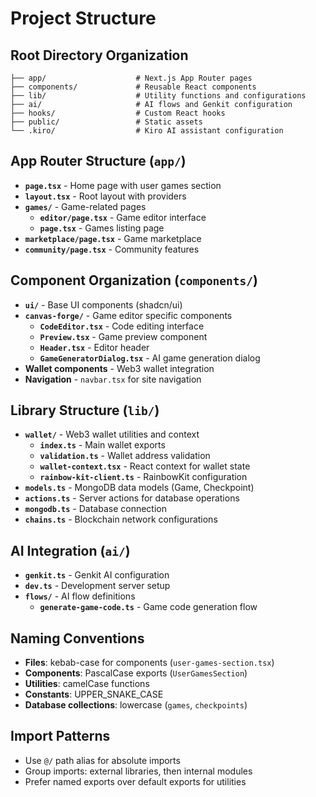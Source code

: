 # Project Structure

## Root Directory Organization

```
├── app/                    # Next.js App Router pages
├── components/             # Reusable React components
├── lib/                    # Utility functions and configurations
├── ai/                     # AI flows and Genkit configuration
├── hooks/                  # Custom React hooks
├── public/                 # Static assets
└── .kiro/                  # Kiro AI assistant configuration
```

## App Router Structure (`app/`)
- **`page.tsx`** - Home page with user games section
- **`layout.tsx`** - Root layout with providers
- **`games/`** - Game-related pages
  - **`editor/page.tsx`** - Game editor interface
  - **`page.tsx`** - Games listing page
- **`marketplace/page.tsx`** - Game marketplace
- **`community/page.tsx`** - Community features

## Component Organization (`components/`)
- **`ui/`** - Base UI components (shadcn/ui)
- **`canvas-forge/`** - Game editor specific components
  - **`CodeEditor.tsx`** - Code editing interface
  - **`Preview.tsx`** - Game preview component
  - **`Header.tsx`** - Editor header
  - **`GameGeneratorDialog.tsx`** - AI game generation dialog
- **Wallet components** - Web3 wallet integration
- **Navigation** - `navbar.tsx` for site navigation

## Library Structure (`lib/`)
- **`wallet/`** - Web3 wallet utilities and context
  - **`index.ts`** - Main wallet exports
  - **`validation.ts`** - Wallet address validation
  - **`wallet-context.tsx`** - React context for wallet state
  - **`rainbow-kit-client.ts`** - RainbowKit configuration
- **`models.ts`** - MongoDB data models (Game, Checkpoint)
- **`actions.ts`** - Server actions for database operations
- **`mongodb.ts`** - Database connection
- **`chains.ts`** - Blockchain network configurations

## AI Integration (`ai/`)
- **`genkit.ts`** - Genkit AI configuration
- **`dev.ts`** - Development server setup
- **`flows/`** - AI flow definitions
  - **`generate-game-code.ts`** - Game code generation flow

## Naming Conventions
- **Files**: kebab-case for components (`user-games-section.tsx`)
- **Components**: PascalCase exports (`UserGamesSection`)
- **Utilities**: camelCase functions
- **Constants**: UPPER_SNAKE_CASE
- **Database collections**: lowercase (`games`, `checkpoints`)

## Import Patterns
- Use `@/` path alias for absolute imports
- Group imports: external libraries, then internal modules
- Prefer named exports over default exports for utilities
